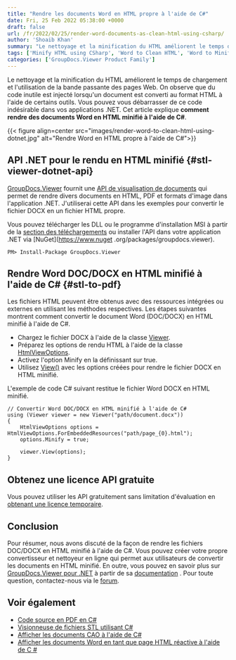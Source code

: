 ```yaml
---
title: "Rendre les documents Word en HTML propre à l'aide de C#"
date: Fri, 25 Feb 2022 05:38:00 +0000
draft: false
url: /fr/2022/02/25/render-word-documents-as-clean-html-using-csharp/
author: 'Shoaib Khan'
summary: "Le nettoyage et la minification du HTML améliorent le temps de chargement et l'utilisation de la bande passante des pages Web. On observe que du code inutile est injecté lorsqu'un document est converti au format HTML à l'aide de certains outils. Vous pouvez vous débarrasser de ce code indésirable dans vos applications .NET. Cet article explique **comment rendre des documents Word en HTML minifié à l'aide de C#**."
tags: ['Minify HTML using CSharp', 'Word to Clean HTML', 'Word to Minified HTML']
categories: ['GroupDocs.Viewer Product Family']
---
```


Le nettoyage et la minification du HTML améliorent le temps de chargement et l'utilisation de la bande passante des pages Web. On observe que du code inutile est injecté lorsqu'un document est converti au format HTML à l'aide de certains outils. Vous pouvez vous débarrasser de ce code indésirable dans vos applications .NET. Cet article explique **comment rendre des documents Word en HTML minifié à l'aide de C#**.



{{< figure align=center src="images/render-word-to-clean-html-using-dotnet.jpg" alt="Rendre Word en HTML propre à l'aide de C#">}}


## API .NET pour le rendu en HTML minifié {#stl-viewer-dotnet-api}

[GroupDocs.Viewer](https://products.groupdocs.com/viewer/) fournit une [API de visualisation de documents](https://products.groupdocs.com/viewer/net/) qui permet de rendre divers documents en HTML, PDF et formats d'image dans l'application .NET. J'utiliserai cette API dans les exemples pour convertir le fichier DOCX en un fichier HTML propre.

Vous pouvez télécharger les DLL ou le programme d'installation MSI à partir de la [section des téléchargements](https://downloads.groupdocs.com/viewer/net) ou installer l'API dans votre application .NET via [NuGet](https://www.nuget .org/packages/groupdocs.viewer).

```
PM> Install-Package GroupDocs.Viewer
```

## Rendre Word DOC/DOCX en HTML minifié à l'aide de C# {#stl-to-pdf}

Les fichiers HTML peuvent être obtenus avec des ressources intégrées ou externes en utilisant les méthodes respectives. Les étapes suivantes montrent comment convertir le document Word (DOC/DOCX) en HTML minifié à l'aide de C#.

* Chargez le fichier DOCX à l'aide de la classe [Viewer](https://apireference.groupdocs.com/viewer/net/groupdocs.viewer/viewer).
* Préparez les options de rendu HTML à l'aide de la classe [HtmlViewOptions](https://apireference.groupdocs.com/viewer/net/groupdocs.viewer.options/htmlviewoptions).
* Activez l'option Minify en la définissant sur true.
* Utilisez [View()](https://apireference.groupdocs.com/viewer/net/groupdocs.viewer/viewer/methods/view) avec les options créées pour rendre le fichier DOCX en HTML minifié.

L'exemple de code C# suivant restitue le fichier Word DOCX en HTML minifié.

```
// Convertir Word DOC/DOCX en HTML minifié à l'aide de C#
using (Viewer viewer = new Viewer("path/document.docx"))
{
    HtmlViewOptions options = HtmlViewOptions.ForEmbeddedResources("path/page_{0}.html");
    options.Minify = true;

    viewer.View(options);
}
```

## Obtenez une licence API gratuite

Vous pouvez utiliser les API gratuitement sans limitation d'évaluation en [obtenant une licence temporaire](https://purchase.groupdocs.com/temporary-license).

## Conclusion

Pour résumer, nous avons discuté de la façon de rendre les fichiers DOC/DOCX en HTML minifié à l'aide de C#. Vous pouvez créer votre propre convertisseur et nettoyeur en ligne qui permet aux utilisateurs de convertir les documents en HTML minifié. En outre, vous pouvez en savoir plus sur [GroupDocs.Viewer pour .NET](https://products.groupdocs.com/viewer/net/) à partir de sa [documentation](https://docs.groupdocs.com/viewer/) . Pour toute question, contactez-nous via le [forum](https://forum.groupdocs.com/).

## Voir également

* [Code source en PDF en C#](https://blog.groupdocs.com/2021/12/03/convert-source-code-to-pdf-in-csharp/)
* [Visionneuse de fichiers STL utilisant C#](https://blog.groupdocs.com/2021/12/28/stl-file-viewer-using-csharp/)
* [Afficher les documents CAO à l'aide de C#](https://blog.groupdocs.com/2021/04/27/view-cad-documents-using-csharp/)
* [Afficher les documents Word en tant que page HTML réactive à l'aide de C #](https://blog.groupdocs.com/2021/08/28/view-word-documents-as-html-responsive-page-using-csharp/)





